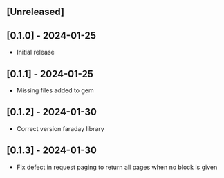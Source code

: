 ## [Unreleased]

## [0.1.0] - 2024-01-25
- Initial release

## [0.1.1] - 2024-01-25
-  Missing files added to gem

## [0.1.2] - 2024-01-30
-  Correct version faraday library

## [0.1.3] - 2024-01-30
-  Fix defect in request paging to return all pages when no block is given
